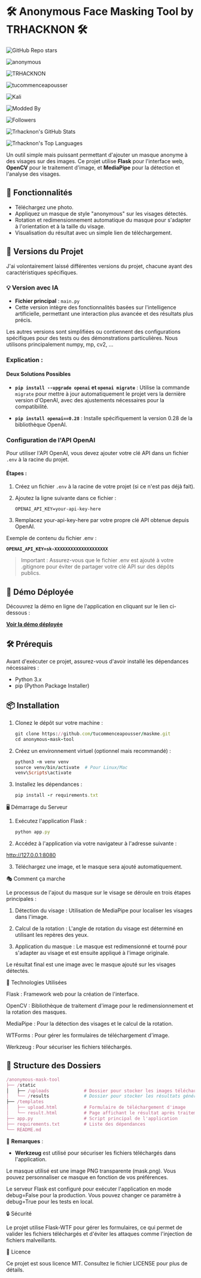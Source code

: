 # 🛠️ **Anonymous Face Masking Tool by TRHACKNON** 🛠️

![GitHub Repo stars](https://img.shields.io/github/stars/tucommenceapousser/maskme?style=for-the-badge&logo=github)

 
![anonymous](https://img.shields.io/badge/anonymous-000000?style=for-the-badge&logo=ghost&logoColor=FF0000)

![TRHACKNON](https://img.shields.io/badge/TRHACKNON-000000?style=for-the-badge&logo=three.js&logoColor=FF0000)

![tucommenceapousser](https://img.shields.io/badge/tucommenceapousser-000000?style=for-the-badge&logo=github&logoColor=FF0000)


![Kali](https://img.shields.io/badge/Kali-000000?style=for-the-badge&logo=kalilinux&logoColor=FF0000)

![Modded By](https://img.shields.io/badge/Modded%20by-Trhacknon-ff69b4?style=for-the-badge&logo=github)

![Followers](https://img.shields.io/github/followers/tucommenceapousser?style=for-the-badge&color=ff0000)

![Trhacknon's GitHub Stats](https://github-readme-stats.vercel.app/api?username=tucommenceapousser&show_icons=true&count_private=true&hide=prs&theme=tokyonight&bg_color=000000&title_color=ff0000&text_color=ff0000&layout=compact&border_color=0099ff)

![Trhacknon's Top Languages](https://github-readme-stats.vercel.app/api/top-langs/?username=tucommenceapousser&layout=compact&theme=highcontrast&border_color=1b03a3)

Un outil simple mais puissant permettant d'ajouter un masque anonyme à des visages sur des images. Ce projet utilise **Flask** pour l'interface web, **OpenCV** pour le traitement d'image, et **MediaPipe** pour la détection et l'analyse des visages.

## 🚀 **Fonctionnalités**

- Téléchargez une photo.
- Appliquez un masque de style "anonymous" sur les visages détectés.
- Rotation et redimensionnement automatique du masque pour s'adapter à l'orientation et à la taille du visage.
- Visualisation du résultat avec un simple lien de téléchargement.

## 📝 **Versions du Projet**

J'ai volontairement laissé différentes versions du projet, chacune ayant des caractéristiques spécifiques. 

### 💡 **Version avec IA**
- **Fichier principal** : `main.py`
- Cette version intègre des fonctionnalités basées sur l'intelligence artificielle, permettant une interaction plus avancée et des résultats plus précis. 

Les autres versions sont simplifiées ou contiennent des configurations spécifiques pour des tests ou des démonstrations particulières.
Nous utilisons principalement numpy, mp, cv2, ...

### Explication :
#### Deux Solutions Possibles

- **`pip install --upgrade openai` et `openai migrate`** : Utilise la commande `migrate` pour mettre à jour automatiquement le projet vers la dernière version d'OpenAI, avec des ajustements nécessaires pour la compatibilité.

- **`pip install openai==0.28`** : Installe spécifiquement la version 0.28 de la bibliothèque OpenAI.

### Configuration de l'API OpenAI

Pour utiliser l'API OpenAI, vous devez ajouter votre clé API dans un fichier `.env` à la racine du projet.

#### Étapes :

1. Créez un fichier `.env` à la racine de votre projet (si ce n'est pas déjà fait).
2. Ajoutez la ligne suivante dans ce fichier :

   ```dotenv
   OPENAI_API_KEY=your-api-key-here
   ```
3. Remplacez your-api-key-here par votre propre clé API obtenue depuis OpenAI.



Exemple de contenu du fichier .env :

**`OPENAI_API_KEY=sk-XXXXXXXXXXXXXXXXXXXX`**

> Important : Assurez-vous que le fichier .env est ajouté à votre .gitignore pour éviter de partager votre clé API sur des dépôts publics.






## 🚀 **Démo Déployée**

Découvrez la démo en ligne de l'application en cliquant sur le lien ci-dessous :

[**Voir la démo déployée**](https://maskme-trkn.replit.app/)

## 🛠️ **Prérequis**

Avant d'exécuter ce projet, assurez-vous d'avoir installé les dépendances nécessaires :

- Python 3.x
- pip (Python Package Installer)

## 📦 **Installation**

1. Clonez le dépôt sur votre machine :

   ```ruby
   git clone https://github.com/tucommenceapousser/maskme.git
   cd anonymous-mask-tool
   ```

2. Créez un environnement virtuel (optionnel mais recommandé) :

   ```ruby
   python3 -m venv venv
   source venv/bin/activate  # Pour Linux/Mac
   venv\Scripts\activate
   ```

3. Installez les dépendances :

   ```ruby
   pip install -r requirements.txt
   ```


🖥️ Démarrage du Serveur

1. Exécutez l'application Flask :

   ```ruby
   python app.py
   ```

2. Accédez à l'application via votre navigateur à l'adresse suivante :

http://127.0.0.1:8080


3. Téléchargez une image, et le masque sera ajouté automatiquement.



🎭 Comment ça marche

Le processus de l'ajout du masque sur le visage se déroule en trois étapes principales :

1. Détection du visage : Utilisation de MediaPipe pour localiser les visages dans l'image.


2. Calcul de la rotation : L'angle de rotation du visage est déterminé en utilisant les repères des yeux.


3. Application du masque : Le masque est redimensionné et tourné pour s'adapter au visage et est ensuite appliqué à l'image originale.



Le résultat final est une image avec le masque ajouté sur les visages détectés.

🔧 Technologies Utilisées

Flask : Framework web pour la création de l'interface.

OpenCV : Bibliothèque de traitement d'image pour le redimensionnement et la rotation des masques.

MediaPipe : Pour la détection des visages et le calcul de la rotation.

WTForms : Pour gérer les formulaires de téléchargement d'image.

Werkzeug : Pour sécuriser les fichiers téléchargés.


## 📁 **Structure des Dossiers**

   ```ruby
/anonymous-mask-tool
├── /static
│   ├── /uploads             # Dossier pour stocker les images téléchargées
│   └── /results             # Dossier pour stocker les résultats générés
├── /templates
│   ├── upload.html          # Formulaire de téléchargement d'image
│   └── result.html          # Page affichant le résultat après traitement
├── app.py                   # Script principal de l'application
├── requirements.txt         # Liste des dépendances
└── README.md
   ```

📌 **Remarques** :  
- **Werkzeug** est utilisé pour sécuriser les fichiers téléchargés dans l'application.


Le masque utilisé est une image PNG transparente (mask.png). Vous pouvez personnaliser ce masque en fonction de vos préférences.

Le serveur Flask est configuré pour exécuter l'application en mode debug=False pour la production. Vous pouvez changer ce paramètre à debug=True pour les tests en local.


🔒 Sécurité

Le projet utilise Flask-WTF pour gérer les formulaires, ce qui permet de valider les fichiers téléchargés et d'éviter les attaques comme l'injection de fichiers malveillants.

📄 Licence

Ce projet est sous licence MIT. Consultez le fichier LICENSE pour plus de détails.
